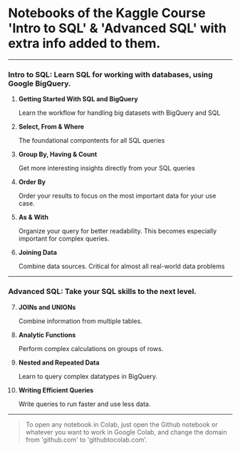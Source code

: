 
# Notebooks of the Kaggle Course '**Intro to SQL**' & '**Advanced SQL**' with extra info added to them.

---

### Intro to SQL: Learn SQL for working with databases, using Google BigQuery.
01. **Getting Started With SQL and BigQuery**
    
    Learn the workflow for handling big datasets with BigQuery and SQL

02. **Select, From & Where**

    The foundational compontents for all SQL queries

03. **Group By, Having & Count**

    Get more interesting insights directly from your SQL queries

04. **Order By**

    Order your results to focus on the most important data for your use case.

05. **As & With**

    Organize your query for better readability. This becomes especially important for complex queries.

06. **Joining Data**
        
    Combine data sources. Critical for almost all real-world data problems

---

### Advanced SQL: Take your SQL skills to the next level.


07. **JOINs and UNIONs**

    Combine information from multiple tables.

08. **Analytic Functions**
        
    Perform complex calculations on groups of rows.

09. **Nested and Repeated Data**
        
    Learn to query complex datatypes in BigQuery.

10. **Writing Efficient Queries**
        
    Write queries to run faster and use less data.

---

> To open any notebook in Colab, just open the Github notebook or whatever you want to work in Google Colab, and change the domain from 'github.com' to 'githubtocolab.com'. 
